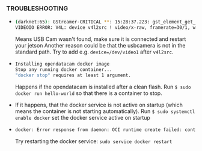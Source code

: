 ### TROUBLESHOOTING

-   ```bash
    (darknet:65): GStreamer-CRITICAL **: 15:28:37.223: gst_element_get_state: assertion 'GST_IS_ELEMENT (element)' failed
    VIDEOIO ERROR: V4L: device v4l2src ! video/x-raw, framerate=30/1, width=640, height=360 ! videoconvert ! appsink: Unable to query number of channels
    ```
    Means USB Cam wasn't found, make sure it is connected and restart your jetson
    Another reason could be that the usbcamera is not in the standard path. Try to add e.g. `device=/dev/video1` after `v4l2src`.

-   ```bash
    Installing opendatacam docker image
    Stop any running docker container...
    "docker stop" requires at least 1 argument.
    ```
    Happens if the opendatacam is installed after a clean flash. Run `$ sudo docker run hello-world` so that there is a container to stop. 
    
-   If it happens, that the docker service is not active on startup (which means the container is not starting automatically). Run `$ sudo systemctl enable docker` set the docker service active on startup


-   ```bash
    docker: Error response from daemon: OCI runtime create failed: container_linux.go:345
    ```

    Try restarting the docker service: `sudo service docker restart`
    

